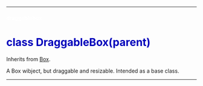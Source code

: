 
---

#### <font color='#FFF'>draggablebox</font> ####
# <font color='#00B'>class DraggableBox(parent)</font> #

Inherits from [Box](cls_Box.md).

A Box wibject, but draggable and resizable.  Intended as a base class.






---

